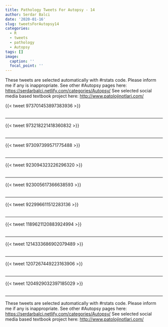 ```yaml
---
title: Pathology Tweets For Autopsy - 14
author: Serdar Balci
date: '2020-01-16'
slug: tweetsForAutopsy14
categories:
  - R
  - tweets
  - pathology
  - Autopsy
tags: []
image:
  caption: ''
  focal_point: ''
---
```



These tweets are selected automatically with #rstats code. Please inform me if any is inappropriate.
See other #Autopsy pages here: https://serdarbalci.netlify.com/categories/Autopsy/ 
See selected social media based textbook project here: http://www.patolojinotlari.com/

{{< tweet 973701453897383936 >}}
<br>
<br>
<hr>
{{< tweet 973218221418360832 >}}
<br>
<br>
<hr>
{{< tweet 973097399571775488 >}}
<br>
<br>
<hr>
{{< tweet 923094323226296320 >}}
<br>
<br>
<hr>
{{< tweet 923005617366638593 >}}
<br>
<br>
<hr>
{{< tweet 922996611512283136 >}}
<br>
<br>
<hr>
{{< tweet 1189621120883924994 >}}
<br>
<br>
<hr>
{{< tweet 1214333686902079489 >}}
<br>
<br>
<hr>
{{< tweet 1207267449223163906 >}}
<br>
<br>
<hr>
{{< tweet 1204929032397185029 >}}
<br>
<br>
<hr>


These tweets are selected automatically with #rstats code. Please inform me if any is inappropriate.
See other #Autopsy pages here: https://serdarbalci.netlify.com/categories/Autopsy/ 
See selected social media based textbook project here: http://www.patolojinotlari.com/
